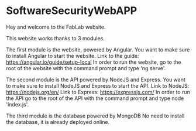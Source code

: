 # SoftwareSecurityWebAPP
Hey and welcome to the FabLab website.

This website works thanks to 3 modules.

The first module is the website, powered by Angular.
You want to make sure to install Angular to start the website.
Link to the guide: https://angular.io/guide/setup-local
In order to run the website, go to the root of the website with the command prompt and type 'ng serve'.


The second module is the API powered by NodeJS and Express.
You want to make sure to install NodeJS and Express to start the API.
Link to NodeJS: https://nodejs.org/en/
Link to Express: https://expressjs.com/
In order to run the API go to the root of the API with the command prompt and type node 'index.js'.

The third module is the database powered by MongoDB
No need to install the database, it is already deployed online.